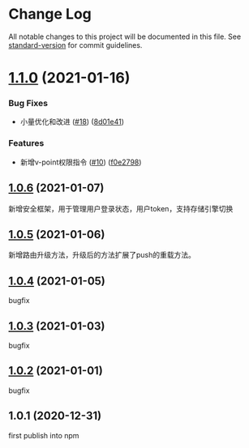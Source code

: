 # Change Log

All notable changes to this project will be documented in this file. See [standard-version](https://github.com/conventional-changelog/standard-version) for commit guidelines.

<a name="1.1.0"></a>
# [1.1.0](https://github.com/pumelotea/happykit/compare/v1.0.6...v1.1.0) (2021-01-16)


### Bug Fixes

* 小量优化和改进 ([#18](https://github.com/pumelotea/happykit/issues/18)) ([8d01e41](https://github.com/pumelotea/happykit/commit/8d01e41))


### Features

* 新增v-point权限指令 ([#10](https://github.com/pumelotea/happykit/issues/10)) ([f0e2798](https://github.com/pumelotea/happykit/commit/f0e2798))



<a name="1.0.6"></a>
## [1.0.6](https://github.com/pumelotea/happykit/compare/v1.0.5...v1.0.6) (2021-01-07)
新增安全框架，用于管理用户登录状态，用户token，支持存储引擎切换

<a name="1.0.5"></a>
## [1.0.5](https://github.com/pumelotea/happykit/compare/v1.0.4...v1.0.5) (2021-01-06)
新增路由升级方法，升级后的方法扩展了push的重载方法。


<a name="1.0.4"></a>
## [1.0.4](https://github.com/pumelotea/happykit/compare/v1.0.3...v1.0.4) (2021-01-05)
bugfix


<a name="1.0.3"></a>
## [1.0.3](https://github.com/pumelotea/happykit/compare/v1.0.2...v1.0.3) (2021-01-03)
bugfix


<a name="1.0.2"></a>
## [1.0.2](https://github.com/pumelotea/happykit/compare/v1.0.1...v1.0.2) (2021-01-01)
bugfix


<a name="1.0.1"></a>
## 1.0.1 (2020-12-31)
first publish into npm
